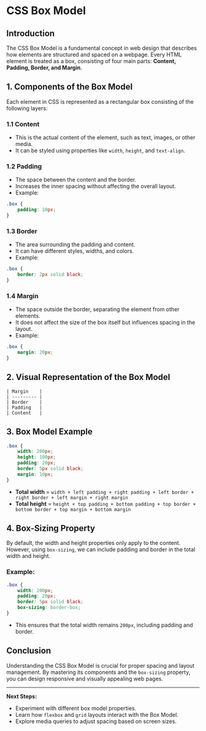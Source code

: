 # CSS Box Model

## Introduction
The CSS Box Model is a fundamental concept in web design that describes how elements are structured and spaced on a webpage. Every HTML element is treated as a box, consisting of four main parts: **Content, Padding, Border, and Margin**.

## 1. Components of the Box Model
Each element in CSS is represented as a rectangular box consisting of the following layers:

### 1.1 Content
- This is the actual content of the element, such as text, images, or other media.
- It can be styled using properties like `width`, `height`, and `text-align`.

### 1.2 Padding
- The space between the content and the border.
- Increases the inner spacing without affecting the overall layout.
- Example:
```css
.box {
    padding: 10px;
}
```

### 1.3 Border
- The area surrounding the padding and content.
- It can have different styles, widths, and colors.
- Example:
```css
.box {
    border: 2px solid black;
}
```

### 1.4 Margin
- The space outside the border, separating the element from other elements.
- It does not affect the size of the box itself but influences spacing in the layout.
- Example:
```css
.box {
    margin: 20px;
}
```

## 2. Visual Representation of the Box Model
```
| Margin    |
| --------- |
| Border    |
| Padding   |
| Content   |
```

## 3. Box Model Example
```css
.box {
    width: 200px;
    height: 100px;
    padding: 20px;
    border: 5px solid black;
    margin: 10px;
}
```
- **Total width** = `width + left padding + right padding + left border + right border + left margin + right margin`
- **Total height** = `height + top padding + bottom padding + top border + bottom border + top margin + bottom margin`

## 4. Box-Sizing Property
By default, the width and height properties only apply to the content. However, using `box-sizing`, we can include padding and border in the total width and height.

### Example:
```css
.box {
    width: 200px;
    padding: 20px;
    border: 5px solid black;
    box-sizing: border-box;
}
```
- This ensures that the total width remains `200px`, including padding and border.

## Conclusion
Understanding the CSS Box Model is crucial for proper spacing and layout management. By mastering its components and the `box-sizing` property, you can design responsive and visually appealing web pages.

---
**Next Steps:**
- Experiment with different box model properties.
- Learn how `flexbox` and `grid` layouts interact with the Box Model.
- Explore media queries to adjust spacing based on screen sizes.

